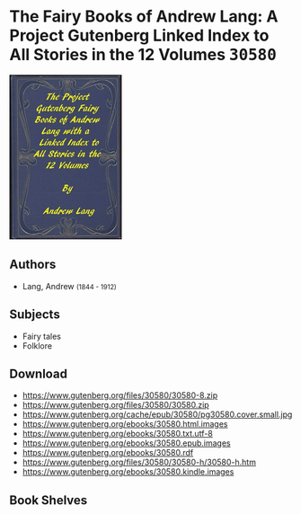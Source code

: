 # The Fairy Books of Andrew Lang: A Project Gutenberg Linked Index to All Stories in the 12 Volumes <kbd>30580</kbd>

![](./cover.medium.jpg "")

## Authors


 - Lang, Andrew <small>(1844 - 1912)</small>

## Subjects


 - Fairy tales
 - Folklore

## Download


 - https://www.gutenberg.org/files/30580/30580-8.zip
 - https://www.gutenberg.org/files/30580/30580.zip
 - https://www.gutenberg.org/cache/epub/30580/pg30580.cover.small.jpg
 - https://www.gutenberg.org/ebooks/30580.html.images
 - https://www.gutenberg.org/ebooks/30580.txt.utf-8
 - https://www.gutenberg.org/ebooks/30580.epub.images
 - https://www.gutenberg.org/ebooks/30580.rdf
 - https://www.gutenberg.org/files/30580/30580-h/30580-h.htm
 - https://www.gutenberg.org/ebooks/30580.kindle.images

## Book Shelves


